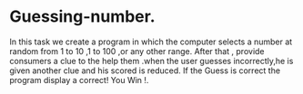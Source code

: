 # Guessing-number.
In this task we create a program in which the computer selects a number at random from 1 to 10 ,1 to 100 ,or any other range.  After that , provide consumers a clue to the help them .when the user guesses incorrectly,he is given another clue and his scored is reduced. If the Guess is correct the  program display a correct! You Win !.  
